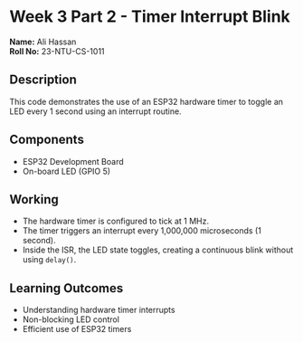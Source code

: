 # Week 3 Part 2 - Timer Interrupt Blink

**Name:** Ali Hassan  
**Roll No:** 23-NTU-CS-1011  

## Description
This code demonstrates the use of an ESP32 hardware timer to toggle an LED every 1 second using an interrupt routine.

## Components
- ESP32 Development Board
- On-board LED (GPIO 5)

## Working
- The hardware timer is configured to tick at 1 MHz.
- The timer triggers an interrupt every 1,000,000 microseconds (1 second).
- Inside the ISR, the LED state toggles, creating a continuous blink without using `delay()`.

## Learning Outcomes
- Understanding hardware timer interrupts
- Non-blocking LED control
- Efficient use of ESP32 timers
